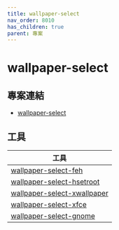 ```yaml
---
title: wallpaper-select
nav_order: 8010
has_children: true
parent: 專案
---
```


# wallpaper-select


## 專案連結

* [wallpaper-select](https://github.com/samwhelp/note-about-fzf/tree/gh-pages/_demo/project/wallpaper-select)


## 工具

| 工具 |
| --- |
| [wallpaper-select-feh](wallpaper-select-feh) |
| [wallpaper-select-hsetroot](wallpaper-select-hsetroot) |
| [wallpaper-select-xwallpaper](wallpaper-select-xwallpaper) |
| [wallpaper-select-xfce](wallpaper-select-xfce) |
| [wallpaper-select-gnome](wallpaper-select-gnome) |
